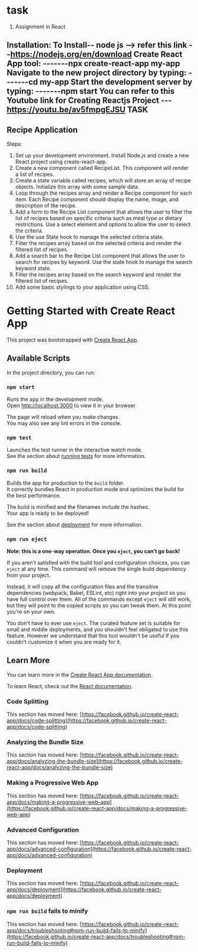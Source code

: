 # task
1. Assignment in React


Installation:
To Install-- node js --> refer this link --https://nodejs.org/en/download
Create React App tool:
-------npx create-react-app my-app
Navigate to the new project directory by typing:
-------cd my-app
Start the development server by typing:
-------npm start
You can refer to this Youtube link for Creating Reactjs Project --- https://youtu.be/av5fmpgEJSU
TASK
--------------------------
Recipe Application
--------------------------



Steps:
1. Set up your development environment. Install Node.js and create a new React project using
create-react-app.
2. Create a new component called RecipeList. This component will render a list of recipes.
3. Create a state variable called recipes, which will store an array of recipe objects. Initialize
this array with some sample data.
4. Loop through the recipes array and render a Recipe component for each item. Each Recipe
component should display the name, image, and description of the recipe.
5. Add a form to the Recipe List component that allows the user to filter the list of recipes
based on specific criteria such as meal type or dietary restrictions. Use a select element and
options to allow the user to select the criteria.
6. Use the use State hook to manage the selected criteria state.
7. Filter the recipes array based on the selected criteria and render the filtered list of recipes.
8. Add a search bar to the Recipe List component that allows the user to search for recipes by
keyword. Use the state hook to manage the search keyword state.
9. Filter the recipes array based on the search keyword and render the filtered list of recipes.
10. Add some basic stylings to your application using CSS.

# Getting Started with Create React App

This project was bootstrapped with [Create React App](https://github.com/facebook/create-react-app).

## Available Scripts

In the project directory, you can run:

### `npm start`

Runs the app in the development mode.\
Open [http://localhost:3000](http://localhost:3000) to view it in your browser.

The page will reload when you make changes.\
You may also see any lint errors in the console.

### `npm test`

Launches the test runner in the interactive watch mode.\
See the section about [running tests](https://facebook.github.io/create-react-app/docs/running-tests) for more information.

### `npm run build`

Builds the app for production to the `build` folder.\
It correctly bundles React in production mode and optimizes the build for the best performance.

The build is minified and the filenames include the hashes.\
Your app is ready to be deployed!

See the section about [deployment](https://facebook.github.io/create-react-app/docs/deployment) for more information.

### `npm run eject`

**Note: this is a one-way operation. Once you `eject`, you can't go back!**

If you aren't satisfied with the build tool and configuration choices, you can `eject` at any time. This command will remove the single build dependency from your project.

Instead, it will copy all the configuration files and the transitive dependencies (webpack, Babel, ESLint, etc) right into your project so you have full control over them. All of the commands except `eject` will still work, but they will point to the copied scripts so you can tweak them. At this point you're on your own.

You don't have to ever use `eject`. The curated feature set is suitable for small and middle deployments, and you shouldn't feel obligated to use this feature. However we understand that this tool wouldn't be useful if you couldn't customize it when you are ready for it.

## Learn More

You can learn more in the [Create React App documentation](https://facebook.github.io/create-react-app/docs/getting-started).

To learn React, check out the [React documentation](https://reactjs.org/).

### Code Splitting

This section has moved here: [https://facebook.github.io/create-react-app/docs/code-splitting](https://facebook.github.io/create-react-app/docs/code-splitting)

### Analyzing the Bundle Size

This section has moved here: [https://facebook.github.io/create-react-app/docs/analyzing-the-bundle-size](https://facebook.github.io/create-react-app/docs/analyzing-the-bundle-size)

### Making a Progressive Web App

This section has moved here: [https://facebook.github.io/create-react-app/docs/making-a-progressive-web-app](https://facebook.github.io/create-react-app/docs/making-a-progressive-web-app)

### Advanced Configuration

This section has moved here: [https://facebook.github.io/create-react-app/docs/advanced-configuration](https://facebook.github.io/create-react-app/docs/advanced-configuration)

### Deployment

This section has moved here: [https://facebook.github.io/create-react-app/docs/deployment](https://facebook.github.io/create-react-app/docs/deployment)

### `npm run build` fails to minify

This section has moved here: [https://facebook.github.io/create-react-app/docs/troubleshooting#npm-run-build-fails-to-minify](https://facebook.github.io/create-react-app/docs/troubleshooting#npm-run-build-fails-to-minify)

